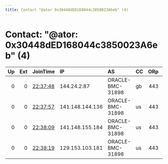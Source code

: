 ```yaml
---
title: Contact "@ator 0x30448dED168044c3850023A6eb" (4)
---
```


# Contact: "@ator: 0x30448dED168044c3850023A6eb" (4)

|   Up |   Ext | JoinTime                                                                                              | IP              | AS               | CC   |   ORp |   Dirp | OS    | Version   | Nickname   |   eFamMembers |
|-----:|------:|:------------------------------------------------------------------------------------------------------|:----------------|:-----------------|:-----|------:|-------:|:------|:----------|:-----------|--------------:|
|    0 |     0 | [22:37:48](https://nusenu.github.io/OrNetStats/w/relay/B3B0D2E30E5E8580767A7FA9EF28FD35C2DA35A2.html) | 144.24.2.87     | ORACLE-BMC-31898 | gb   |   443 |      0 | Linux | 0.4.7.13  | localhost  |            10 |
|    0 |     0 | [22:37:57](https://nusenu.github.io/OrNetStats/w/relay/55A3FE7A8896D8C98AD4226B70FD8B6CD479B3DE.html) | 141.148.144.136 | ORACLE-BMC-31898 | us   |   443 |      0 | Linux | 0.4.7.13  | localhost  |            10 |
|    0 |     0 | [22:38:09](https://nusenu.github.io/OrNetStats/w/relay/06BAF3765675B27D672DBD815D376800C60DE912.html) | 141.148.155.184 | ORACLE-BMC-31898 | us   |   443 |      0 | Linux | 0.4.7.13  | localhost  |            10 |
|    0 |     0 | [22:38:19](https://nusenu.github.io/OrNetStats/w/relay/E12422C2AE9DDFAE0547F58A86DF7CA2FB6CF775.html) | 129.153.103.181 | ORACLE-BMC-31898 | us   |   443 |      0 | Linux | 0.4.7.13  | localhost  |            10 |
